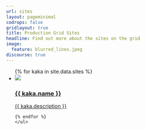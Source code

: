 ```yaml
---
url: sites
layout: pageminimal
codrops: false
gridlayout: true
title: Production Grid Sites
headline: Find out more about the sites on the grid
image:
  feature: blurred_lines.jpeg
discourse: true
---
```

<ul class="cbp-ig-grid">
{% for kaka in site.data.sites   %}
	<li>
		<a href="{{ kaka.url }}">
		<img src="../images/{{ kaka.logo }}" class="img-responsive center-block img-square">
			<h3 class="cbp-ig-title">{{ kaka.name }}</h3>
			<span class="cbp-ig-category">{{ kaka.description }}</span>
		</a>
	</li>

	{% endfor %}
	</ul>
